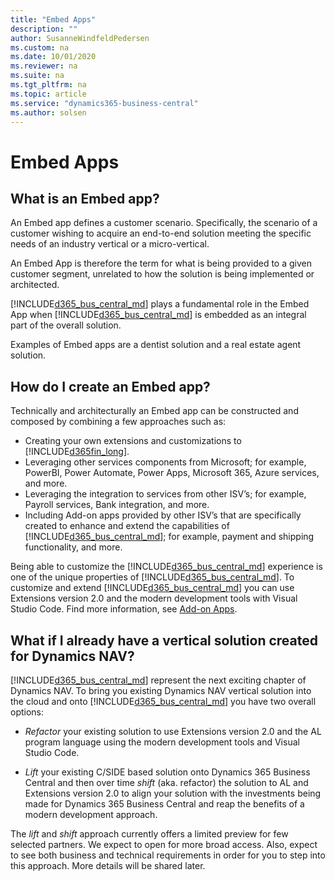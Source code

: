 ```yaml
---
title: "Embed Apps"
description: ""
author: SusanneWindfeldPedersen
ms.custom: na
ms.date: 10/01/2020
ms.reviewer: na
ms.suite: na
ms.tgt_pltfrm: na
ms.topic: article
ms.service: "dynamics365-business-central"
ms.author: solsen
---
```


# Embed Apps
## What is an Embed app?

An Embed app defines a customer scenario. Specifically, the scenario of a customer wishing to acquire an end-to-end solution meeting the specific needs of an industry vertical or a micro-vertical.

An Embed App is therefore the term for what is being provided to a given customer segment, unrelated to how the solution is being implemented or architected. 
 
[!INCLUDE[d365_bus_central_md](../includes/d365_bus_central_md.md)] plays a fundamental role in the Embed App when [!INCLUDE[d365_bus_central_md](../includes/d365_bus_central_md.md)] is embedded as an integral part of the overall solution. 
  
Examples of Embed apps are a dentist solution and a real estate agent solution. 

<!-- 
INSERT VIDEO: 
 Objective: Introducing Embed apps  
New video that needs to be created -->

## How do I create an Embed app? 

Technically and architecturally an Embed app can be constructed and composed by combining a few approaches such as: 
- Creating your own extensions and customizations to [!INCLUDE[d365fin_long](../includes/d365_bus_central_md.md)].
- Leveraging other services components from Microsoft; for example, PowerBI, Power Automate, Power Apps, Microsoft 365, Azure services, and more.   
- Leveraging the integration to services from other ISV’s; for example, Payroll services, Bank integration, and more.   
- Including Add-on apps provided by other ISV’s that are specifically created to enhance and extend the capabilities of [!INCLUDE[d365_bus_central_md](../includes/d365_bus_central_md.md)]; for example, payment and shipping functionality, and more. 

Being able to customize the [!INCLUDE[d365_bus_central_md](../includes/d365_bus_central_md.md)] experience is one of the unique properties of [!INCLUDE[d365_bus_central_md](../includes/d365_bus_central_md.md)]. To customize and extend [!INCLUDE[d365_bus_central_md](../includes/d365_bus_central_md.md)] you can use Extensions version 2.0 and the modern development tools with Visual Studio Code. Find more information, see [Add-on Apps](readiness-add-on-apps.md).


## What if I already have a vertical solution created for Dynamics NAV? 

[!INCLUDE[d365_bus_central_md](../includes/d365_bus_central_md.md)] represent the next exciting chapter of Dynamics NAV. To bring you existing Dynamics NAV vertical solution into the cloud and onto [!INCLUDE[d365_bus_central_md](../includes/d365_bus_central_md.md)] you have two overall options:

- *Refactor* your existing solution to use Extensions version 2.0 and the AL program language using the modern development tools and Visual Studio Code. 
 
- *Lift* your existing C/SIDE based solution onto Dynamics 365 Business Central and then over time *shift* (aka. refactor) the solution to AL and Extensions version 2.0 to align your solution with the investments being made for Dynamics 365 Business Central and reap the benefits of a modern development approach. 
 
The *lift* and *shift* approach currently offers a limited preview for few selected partners. We expect to open for more broad access. Also, expect to see both business and technical requirements in order for you to step into this approach. More details will be shared later.

<!--  
To learn more about embed apps in general, select the following links:  
A document describing Dynamics 365 Business Central ISV Embed solutions – needs to be built 
FAQ on Embed apps – needs to be built -->

